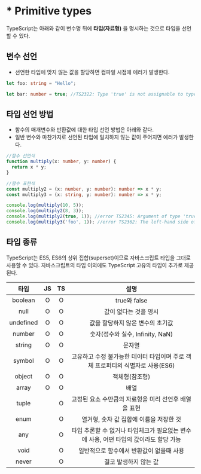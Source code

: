 # * Primitive types

<Author name='Juunone'/>

TypeScript는 아래와 같이 변수명 뒤에 **타입(자료형)** 을 명시하는 것으로 타입을 선언할 수 있다.

## 변수 선언

- 선언한 타입에 맞지 않는 값을 할당하면 컴파일 시점에 에러가 발생한다.

```typescript
let foo: string = "Hello";

let bar: number = true; //TS2322: Type 'true' is not assignable to type 'number'.
```

## 타입 선언 방법

- 함수의 매개변수와 반환값에 대한 타입 선언 방법은 아래와 같다.  
- 일반 변수와 마찬가지로 선언된 타입에 일치하지 않는 값이 주어지면
에러가 발생한다.

```typescript
//함수 선언식
function multiply(x: number, y: number) {
  return x * y;
}

//함수 표현식
const multiply2 = (x: number, y: number): number => x * y;
const multiply3 = (x: string, y: number): number => x * y;

console.log(multiply(10, 5));
console.log(multiply2(8, 3));
console.log(multiply2(true, 1)); //error TS2345: Argument of type 'true' is not assignable to parameter of type 'number'.
console.log(multiply3('foo', 1)); //error TS2362: The left-hand side of an arithmetic operation must be of type 'any', 'number', 'bigint' or an enum type.
```


## 타입 종류

TypeScript는 ES5, ES6의 상위 집합(superset)이므로 자바스크립트
타입을 그대로 사용할 수 있다. 자바스크립트의 타입 이외에도 TypeScript 고유의 타입이 추가로 제공된다.

|   타입    | JS  | TS  |                                         설명                                          |
| :-------: | :-: | :-: | :-----------------------------------------------------------------------------------: |
|  boolean  |  O  |  O  |                                     true와 false                                      |
|   null    |  O  |  O  |                                 값이 없다는 것을 명시                                 |
| undefined |  O  |  O  |                           값을 할당하지 않은 변수의 초기값                            |
|  number   |  O  |  O  |                           숫자(정수와 실수, Infinity, NaN)                            |
|  string   |  O  |  O  |                                        문자열                                         |
|  symbol   |  O  |  O  |    고유하고 수정 불가능한 데이터 타입이며 주로 객체 프로퍼티의 식별자로 사용(ES6)     |
|  object   |  O  |  O  |                                    객체형(참조형)                                     |
|   array   |  O  |  O  |                                         배열                                          |
|   tuple   |     |  O  |                 고정된 요소 수만큼의 자료형을 미리 선언후 배열을 표현                 |
|   enum    |     |  O  |                        열거형, 숫자 값 집합에 이름을 저장한 것                        |
|    any    |     |  O  | 타입 추론할 수 없거나 타입체크가 필요없는 변수에 사용, 어떤 타입의 값이라도 할당 가능 |
|   void    |     |  O  |                       일반적으로 함수에서 반환값이 없을때 사용                        |
|   never   |     |  O  |                                 결코 발생하지 않는 값                                 |
